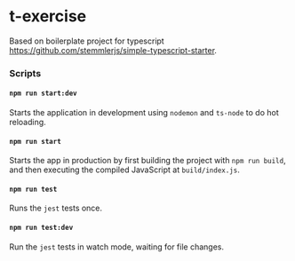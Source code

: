 #  t-exercise

Based on boilerplate project for typescript https://github.com/stemmlerjs/simple-typescript-starter.

### Scripts

#### `npm run start:dev`

Starts the application in development using `nodemon` and `ts-node` to do hot reloading.

#### `npm run start`

Starts the app in production by first building the project with `npm run build`, and then executing the compiled JavaScript at `build/index.js`.

#### `npm run test`

Runs the `jest` tests once.

#### `npm run test:dev`

Run the `jest` tests in watch mode, waiting for file changes.

